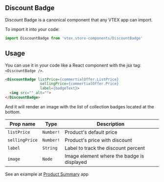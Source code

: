 ## Discount Badge
Discount Badge is a canonical component that any VTEX app can import.

To import it into your code: 
```js
import DiscountBadge from 'vtex.store-components/DiscountBadge'
```

## Usage
You can use it in your code like a React component with the jsx tag: `<DiscountBadge />`. 
```html
<DiscountBadge listPrice={commertialOffer.ListPrice}
                sellingPrice={commertialOffer.Price}
                label={badgeText}> 
  <img src="" alt="">
</DiscountBadge>
```

And it will render an image with the list of collection badges located at the bottom.

| Prop name              | Type       | Description                                                                 |
| ---------------------- | ---------- | --------------------------------------------------------------------------- |
| `listPrice`            | `Number!`  | Product's default price                                                     |
| `sellingPrice`         | `Number!`  | Product's price with discount                                               |
| `label`                | `String`   | Label to track the discount percent                                         |
| `image`                | `Node`     | Image element where the badge is displayed                                  |

See an example at [Product Summary](https://github.com/vtex-apps/product-summary/blob/master/react/ProductSummary.js#L60) app
